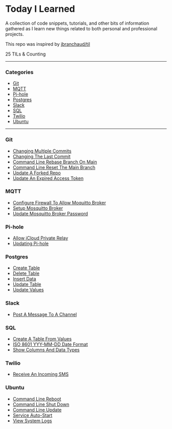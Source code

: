 # Today I Learned

A collection of code snippets, tutorials, and other bits of information gathered
as I learn new things related to both personal and professional projects.

This repo was inspired by [jbranchaud/til](https://github.com/jbranchaud/til)

25 TILs & Counting

---

### Categories

* [Git](#git)
* [MQTT](#mqtt)
* [Pi-hole](#Pi-Hole)
* [Postgres](#Postgres)
* [Slack](#slack)
* [SQL](#sql)
* [Twilio](#twilio)
* [Ubuntu](#ubuntu)

---

### Git

- [Changing Multiple Commits](git/change_multiple_commits.md)
- [Changing The Last Commit](git/change_last_commit.md)
- [Command Line Rebase Branch On Main](git/cli_rebase_main.md)
- [Command Line Reset The Main Branch](git/cli_reset_main.md)
- [Update A Forked Repo](git/update_forked_repo.md)
- [Update An Expired Access Token](git/update_access_token.md)

### MQTT

- [Configure Firewall To Allow Moquitto Broker](mqtt/mosquitto_broker_allow_firewall.md)
- [Setup Mosquitto Broker](mqtt/mosquitto_broker_setup.md)
- [Update Mosquitto Broker Password](mqtt/mosquitto_broker_password_update.md)

### Pi-hole

- [Allow iCloud Private Relay](pi-hole/allow_icloud_private_relay.md)
- [Updating Pi-hole](pi-hole/updating_pi_hole.md)

### Postgres

- [Create Table](postgres/create_table.md)
- [Delete Table](postgres/delete_table.md)
- [Insert Data](postgres/insert_data.md)
- [Update Table](postgres/update_table.md)
- [Update Values](postgres/update_values.md)

### Slack

- [Post A Message To A Channel](slack/post_message_to_channel.md)

### SQL

- [Create A Table From Values](sql/create_table_from_values.md)
- [ISO 8601 YYY-MM-DD Date Format](sql/iso_8601_date_format.md)
- [Show Columns And Data Types](sql/show_columns_and_data_types.md)

### Twilio

- [Receive An Incoming SMS](twilio/receive_incoming_sms.md)

### Ubuntu

- [Command Line Reboot](ubuntu/command_line_reboot.md)
- [Command Line Shut Down](ubuntu/command_line_shutdown.md)
- [Command Line Update](ubuntu/command_line_update.md)
- [Service Auto-Start](ubuntu/service_auto_start.md)
- [View System Logs](ubuntu/view_system_logs.md)
